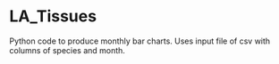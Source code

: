 LA_Tissues
==========

Python code to produce monthly bar charts.
Uses input file of csv with columns of species and month.